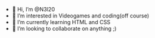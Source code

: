 - 👋 Hi, I’m @N3l20
- 👀 I’m interested in Videogames and coding(off course)
- 🌱 I’m currently learning HTML and CSS
- 💞️ I’m looking to collaborate on anything ;)

<!---
N3l20/N3l20 is a ✨ special ✨ repository because its `README.md` (this file) appears on your GitHub profile.
You can click the Preview link to take a look at your changes.
--->

